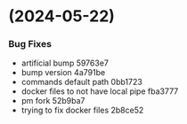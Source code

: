 #  (2024-05-22)


### Bug Fixes

* artificial bump 59763e7
* bump version 4a791be
* commands default path 0bb1723
* docker files to not have local pipe fba3777
* pm fork 52b9ba7
* trying to fix docker files 2b8ce52



